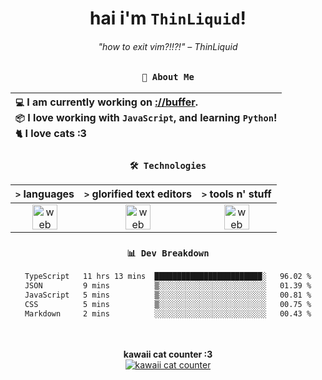 <div align="center">
  
  # hai i'm `ThinLiquid`!
  ###### "how to exit vim?!!?!" – ThinLiquid
  
  ### `👤 About Me`

  | `💻`  I am currently working on [__://buffer__](https://github.com/ThinLiquid/Spotify-Visualizer).<br/>`📦`  I love working with `JavaScript`, and learning `Python`!</br>`🐈`  I love cats :3 |
  |:---|

  
  ### `🛠️ Technologies`
  
  | `>` **languages**  | `>` **glorified text editors** | `>` **tools n' stuff** |
  |:------------------:|:------------------------------:|:----------------------:|
  | <img src="https://skillicons.dev/icons?i=ts,js,react" alt="web dev" height="40"/> | <img src="https://skillicons.dev/icons?i=vscode,neovim" alt="web dev" height="40"/> | <img src="https://skillicons.dev/icons?i=bash,git" alt="web dev" height="40"/> |
  
  ### `📊 Dev Breakdown`
  
  <!--START_SECTION:waka-->

```txt
TypeScript   11 hrs 13 mins  ████████████████████████░   96.02 %
JSON         9 mins          ▒░░░░░░░░░░░░░░░░░░░░░░░░   01.39 %
JavaScript   5 mins          ▒░░░░░░░░░░░░░░░░░░░░░░░░   00.81 %
CSS          5 mins          ▒░░░░░░░░░░░░░░░░░░░░░░░░   00.75 %
Markdown     2 mins          ░░░░░░░░░░░░░░░░░░░░░░░░░   00.43 %
```

<!--END_SECTION:waka-->
  
  <br/><br/>
  <b>kawaii cat counter :3</b><br/>
  [![kawaii cat counter](https://count.getloli.com/get/@ThinLiquid?theme=moebooru)](https://moe-counter.glitch.me)
</div>
